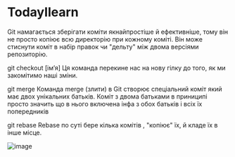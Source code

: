 # TodayIlearn
Git намагається зберігати коміти якнайпростіше й ефективніше, тому він не просто копіює всю директорію при кожному коміті. Він може стиснути коміт в набір правок чи "дельту" між двома версіями репозиторію.

git checkout [ім’я]
Ця команда перекине нас на нову гілку до того, як ми закомітимо наші зміни.

git merge
Команда merge (злити) в Git створює спеціальний коміт який має двох унікальних батьків. Коміт з двома батьками в приниципі просто значить що в нього включена інфа з обох батьків і всіх їх попередників

git rebase
Rebase по суті бере кілька комітів , "копіює" їх, й кладе їх в інше місце.

![image](https://user-images.githubusercontent.com/102425626/160829539-d021119e-d9bd-41d8-aeae-b0a8c7889527.png)
